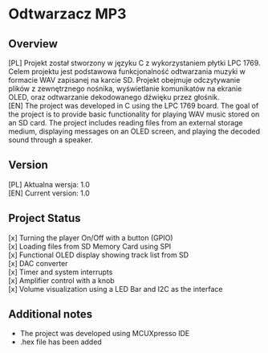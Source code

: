 # Odtwarzacz MP3
## Overview
[PL] Projekt został stworzony w języku C z wykorzystaniem płytki LPC 1769. Celem projektu jest podstawowa funkcjonalność odtwarzania muzyki w formacie WAV zapisanej na karcie SD. Projekt obejmuje odczytywanie plików z zewnętrznego nośnika, wyświetlanie komunikatów na ekranie OLED, oraz odtwarzanie dekodowanego dźwięku przez głośnik.<br />
[EN] The project was developed in C using the LPC 1769 board. The goal of the project is to provide basic functionality for playing WAV music stored on an SD card. The project includes reading files from an external storage medium, displaying messages on an OLED screen, and playing the decoded sound through a speaker.

## Version
[PL] Aktualna wersja: 1.0<br />
[EN] Current version: 1.0

## Project Status
[x] Turning the player On/Off with a button (GPIO)<br />
[x] Loading files from SD Memory Card using SPI<br />
[x] Functional OLED display showing track list from SD<br />
[x] DAC converter<br />
[x] Timer and system interrupts<br />
[x] Amplifier control with a knob<br />
[x] Volume visualization using a LED Bar and I2C as the interface

## Additional notes
- The project was developed using MCUXpresso IDE<br />
- .hex file has been added
